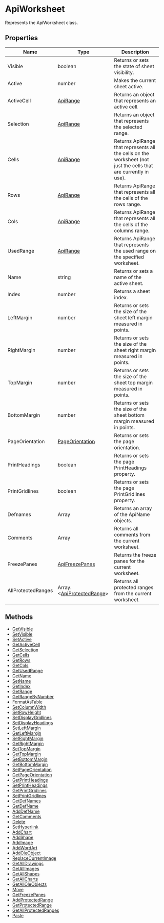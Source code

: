 # ApiWorksheet

Represents the ApiWorksheet class.

## Properties

| Name | Type | Description |
| ---- | ---- | ----------- |
| Visible | boolean | Returns or sets the state of sheet visibility. |
| Active | number | Makes the current sheet active. |
| ActiveCell | [ApiRange](../ApiRange/ApiRange.md) | Returns an object that represents an active cell. |
| Selection | [ApiRange](../ApiRange/ApiRange.md) | Returns an object that represents the selected range. |
| Cells | [ApiRange](../ApiRange/ApiRange.md) | Returns ApiRange that represents all the cells on the worksheet (not just the cells that are currently in use). |
| Rows | [ApiRange](../ApiRange/ApiRange.md) | Returns ApiRange that represents all the cells of the rows range. |
| Cols | [ApiRange](../ApiRange/ApiRange.md) | Returns ApiRange that represents all the cells of the columns range. |
| UsedRange | [ApiRange](../ApiRange/ApiRange.md) | Returns ApiRange that represents the used range on the specified worksheet. |
| Name | string | Returns or sets a name of the active sheet. |
| Index | number | Returns a sheet index. |
| LeftMargin | number | Returns or sets the size of the sheet left margin measured in points. |
| RightMargin | number | Returns or sets the size of the sheet right margin measured in points. |
| TopMargin | number | Returns or sets the size of the sheet top margin measured in points. |
| BottomMargin | number | Returns or sets the size of the sheet bottom margin measured in points. |
| PageOrientation | [PageOrientation](../Enumeration/PageOrientation.md) | Returns or sets the page orientation. |
| PrintHeadings | boolean | Returns or sets the page PrintHeadings property. |
| PrintGridlines | boolean | Returns or sets the page PrintGridlines property. |
| Defnames | Array | Returns an array of the ApiName objects. |
| Comments | Array | Returns all comments from the current worksheet. |
| FreezePanes | [ApiFreezePanes](../ApiFreezePanes/ApiFreezePanes.md) | Returns the freeze panes for the current worksheet. |
| AllProtectedRanges | Array.<[ApiProtectedRange](../../ApiProtectedRange/ApiProtectedRange.md)> | Returns all protected ranges from the current worksheet. |

## Methods

- [GetVisible](./Methods/GetVisible.md)
- [SetVisible](./Methods/SetVisible.md)
- [SetActive](./Methods/SetActive.md)
- [GetActiveCell](./Methods/GetActiveCell.md)
- [GetSelection](./Methods/GetSelection.md)
- [GetCells](./Methods/GetCells.md)
- [GetRows](./Methods/GetRows.md)
- [GetCols](./Methods/GetCols.md)
- [GetUsedRange](./Methods/GetUsedRange.md)
- [GetName](./Methods/GetName.md)
- [SetName](./Methods/SetName.md)
- [GetIndex](./Methods/GetIndex.md)
- [GetRange](./Methods/GetRange.md)
- [GetRangeByNumber](./Methods/GetRangeByNumber.md)
- [FormatAsTable](./Methods/FormatAsTable.md)
- [SetColumnWidth](./Methods/SetColumnWidth.md)
- [SetRowHeight](./Methods/SetRowHeight.md)
- [SetDisplayGridlines](./Methods/SetDisplayGridlines.md)
- [SetDisplayHeadings](./Methods/SetDisplayHeadings.md)
- [SetLeftMargin](./Methods/SetLeftMargin.md)
- [GetLeftMargin](./Methods/GetLeftMargin.md)
- [SetRightMargin](./Methods/SetRightMargin.md)
- [GetRightMargin](./Methods/GetRightMargin.md)
- [SetTopMargin](./Methods/SetTopMargin.md)
- [GetTopMargin](./Methods/GetTopMargin.md)
- [SetBottomMargin](./Methods/SetBottomMargin.md)
- [GetBottomMargin](./Methods/GetBottomMargin.md)
- [SetPageOrientation](./Methods/SetPageOrientation.md)
- [GetPageOrientation](./Methods/GetPageOrientation.md)
- [GetPrintHeadings](./Methods/GetPrintHeadings.md)
- [SetPrintHeadings](./Methods/SetPrintHeadings.md)
- [GetPrintGridlines](./Methods/GetPrintGridlines.md)
- [SetPrintGridlines](./Methods/SetPrintGridlines.md)
- [GetDefNames](./Methods/GetDefNames.md)
- [GetDefName](./Methods/GetDefName.md)
- [AddDefName](./Methods/AddDefName.md)
- [GetComments](./Methods/GetComments.md)
- [Delete](./Methods/Delete.md)
- [SetHyperlink](./Methods/SetHyperlink.md)
- [AddChart](./Methods/AddChart.md)
- [AddShape](./Methods/AddShape.md)
- [AddImage](./Methods/AddImage.md)
- [AddWordArt](./Methods/AddWordArt.md)
- [AddOleObject](./Methods/AddOleObject.md)
- [ReplaceCurrentImage](./Methods/ReplaceCurrentImage.md)
- [GetAllDrawings](./Methods/GetAllDrawings.md)
- [GetAllImages](./Methods/GetAllImages.md)
- [GetAllShapes](./Methods/GetAllShapes.md)
- [GetAllCharts](./Methods/GetAllCharts.md)
- [GetAllOleObjects](./Methods/GetAllOleObjects.md)
- [Move](./Methods/Move.md)
- [GetFreezePanes](./Methods/GetFreezePanes.md)
- [AddProtectedRange](./Methods/AddProtectedRange.md)
- [GetProtectedRange](./Methods/GetProtectedRange.md)
- [GetAllProtectedRanges](./Methods/GetAllProtectedRanges.md)
- [Paste](./Methods/Paste.md)
